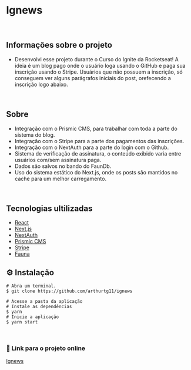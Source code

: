 # Ignews 
&nbsp;

## Informações sobre o projeto

* Desenvolvi esse projeto durante o Curso do Ignite da Rocketseat! A ideia é um blog pago onde o usuário loga usando o GitHub e paga sua inscrição usando o Stripe. Usuários que não possuem a inscrição, só conseguem ver alguns parágrafos iniciais do post, orefecendo a inscrição logo abaixo.

&nbsp;

## Sobre

* Integração com o Prismic CMS, para trabalhar com toda a parte do sistema do blog.
* Integração com o Stripe para a parte dos pagamentos das inscrições.
* Integração com o NextAuth para a parte do login com o Github.
* Sistema de verificação de assinatura, o conteúdo exibido varia entre usuários com/sem assinatura paga.
* Dados são salvos no bando do FaunDb.
* Uso do sistema estático do Next.js, onde os posts são mantidos no cache para um melhor carregamento.

&nbsp;
&nbsp;

## Tecnologias ultilizadas

* [React](https://pt-br.reactjs.org/E)
* [Next.js](https://nextjs.org/)
* [NextAuth](https://next-auth.js.org/)
* [Prismic CMS](https://prismic.io/)
* [Stripe](https://stripe.com/en-br)
* [Fauna](https://fauna.com/)

## ⚙️ Instalação
```
# Abra um terminal.
$ git clone https://github.com/arthurtg11/ignews
```

```
# Acesse a pasta da aplicação
# Instale as dependências
$ yarn
# Inicie a aplicação
$ yarn start
```

&nbsp;

### 🔗 Link para o projeto online


[Ignews](https://ignews-icjrt0jqi-arthurtg11.vercel.app/)

&nbsp;
